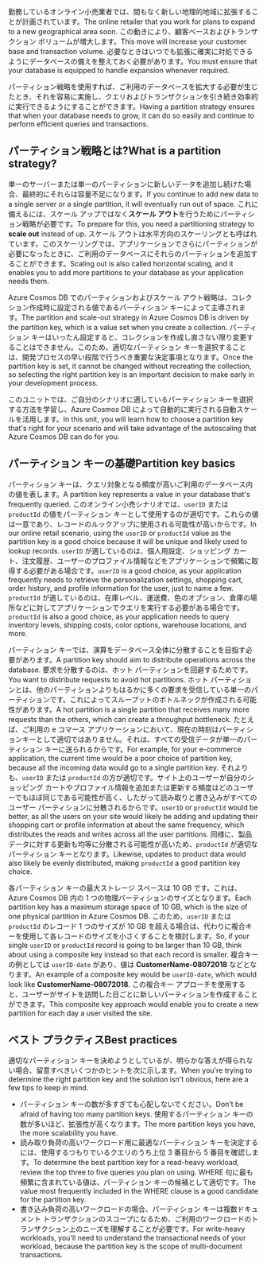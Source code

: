 <span data-ttu-id="682a5-101">勤務しているオンライン小売業者では、間もなく新しい地理的地域に拡張することが計画されています。</span><span class="sxs-lookup"><span data-stu-id="682a5-101">The online retailer that you work for plans to expand to a new geographical area soon.</span></span> <span data-ttu-id="682a5-102">この動きにより、顧客ベースおよびトランザクション ボリュームが増大します。</span><span class="sxs-lookup"><span data-stu-id="682a5-102">This move will increase your customer base and transaction volume.</span></span> <span data-ttu-id="682a5-103">必要なときはいつでも拡張に確実に対処できるようにデータベースの備えを整えておく必要があります。</span><span class="sxs-lookup"><span data-stu-id="682a5-103">You must ensure that your database is equipped to handle expansion whenever required.</span></span>

<span data-ttu-id="682a5-104">パーティション戦略を使用すれば、ご利用のデータベースを拡大する必要が生じたとき、それを容易に実施し、クエリおよびトランザクションを引き続き効率的に実行できるようにすることができます。</span><span class="sxs-lookup"><span data-stu-id="682a5-104">Having a partition strategy ensures that when your database needs to grow, it can do so easily and continue to perform efficient queries and transactions.</span></span>

## <a name="what-is-a-partition-strategy"></a><span data-ttu-id="682a5-105">パーティション戦略とは?</span><span class="sxs-lookup"><span data-stu-id="682a5-105">What is a partition strategy?</span></span>

<span data-ttu-id="682a5-106">単一のサーバーまたは単一のパーティションに新しいデータを追加し続けた場合、最終的にそれらは容量不足になります。</span><span class="sxs-lookup"><span data-stu-id="682a5-106">If you continue to add new data to a single server or a single partition, it will eventually run out of space.</span></span> <span data-ttu-id="682a5-107">これに備えるには、スケール アップではなく**スケール アウト**を行うためにパーティション戦略が必要です。</span><span class="sxs-lookup"><span data-stu-id="682a5-107">To prepare for this, you need a partitioning strategy to **scale out** instead of up.</span></span> <span data-ttu-id="682a5-108">スケール アウトは水平方向のスケーリングとも呼ばれています。このスケーリングでは、アプリケーションでさらにパーティションが必要になったときに、ご利用のデータベースにそれらのパーティションを追加することができます。</span><span class="sxs-lookup"><span data-stu-id="682a5-108">Scaling out is also called horizontal scaling, and it enables you to add more partitions to your database as your application needs them.</span></span>

<span data-ttu-id="682a5-109">Azure Cosmos DB でのパーティションおよびスケール アウト戦略は、コレクション作成時に設定される値であるパーティション キーによって主導されます。</span><span class="sxs-lookup"><span data-stu-id="682a5-109">The partition and scale-out strategy in Azure Cosmos DB is driven by the partition key, which is a value set when you create a collection.</span></span> <span data-ttu-id="682a5-110">パーティション キーはいったん設定すると、コレクションを作成し直さない限り変更することはできません。このため、適切なパーティション キーを選択することは、開発プロセスの早い段階で行うべき重要な決定事項となります。</span><span class="sxs-lookup"><span data-stu-id="682a5-110">Once the partition key is set, it cannot be changed without recreating the collection, so selecting the right partition key is an important decision to make early in your development process.</span></span>  

<span data-ttu-id="682a5-111">このユニットでは、ご自分のシナリオに適しているパーティション キーを選択する方法を学習し、Azure Cosmos DB によって自動的に実行される自動スケールを活用します。</span><span class="sxs-lookup"><span data-stu-id="682a5-111">In this unit, you will learn how to choose a partition key that's right for your scenario and will take advantage of the autoscaling that Azure Cosmos DB can do for you.</span></span>

## <a name="partition-key-basics"></a><span data-ttu-id="682a5-112">パーティション キーの基礎</span><span class="sxs-lookup"><span data-stu-id="682a5-112">Partition key basics</span></span>

<span data-ttu-id="682a5-113">パーティション キーは、クエリ対象となる頻度が高いご利用のデータベース内の値を表します。</span><span class="sxs-lookup"><span data-stu-id="682a5-113">A partition key represents a value in your database that's frequently queried.</span></span> <span data-ttu-id="682a5-114">このオンライン小売シナリオでは、`userID` または `productId` の値をパーティション キーとして使用するのが適切です。これらの値は一意であり、レコードのルックアップに使用される可能性が高いからです。</span><span class="sxs-lookup"><span data-stu-id="682a5-114">In our online retail scenario, using the `userID` or `productId` value as the partition key is a good choice because it will be unique and likely used to lookup records.</span></span> <span data-ttu-id="682a5-115">`userID` が適しているのは、個人用設定、ショッピング カート、注文履歴、ユーザーのプロファイル情報などをアプリケーションで頻繁に取得する必要がある場合です。</span><span class="sxs-lookup"><span data-stu-id="682a5-115">`userID` is a good choice, as your application frequently needs to retrieve the personalization settings, shopping cart, order history, and profile information for the user, just to name a few.</span></span> <span data-ttu-id="682a5-116">`productId` が適しているのは、在庫レベル、運送費、色のオプション、倉庫の場所などに対してアプリケーションでクエリを実行する必要がある場合です。</span><span class="sxs-lookup"><span data-stu-id="682a5-116">`productId` is also a good choice, as your application needs to query inventory levels, shipping costs, color options, warehouse locations, and more.</span></span>

<span data-ttu-id="682a5-117">パーティション キーでは、演算をデータベース全体に分散することを目指す必要があります。</span><span class="sxs-lookup"><span data-stu-id="682a5-117">A partition key should aim to distribute operations across the database.</span></span> <span data-ttu-id="682a5-118">要求を分散するのは、ホット パーティションを回避するためです。</span><span class="sxs-lookup"><span data-stu-id="682a5-118">You want to distribute requests to avoid hot partitions.</span></span> <span data-ttu-id="682a5-119">ホット パーティションとは、他のパーティションよりもはるかに多くの要求を受信している単一のパーティションです。これによってスループットのボトルネックが作成される可能性があります。</span><span class="sxs-lookup"><span data-stu-id="682a5-119">A hot partition is a single partition that receives many more requests than the others, which can create a throughput bottleneck.</span></span> <span data-ttu-id="682a5-120">たとえば、ご利用の e コマース アプリケーションにおいて、現在の時刻はパーティションキーとして適切ではありません。それは、すべての受信データが単一のパーティション キーに送られるからです。</span><span class="sxs-lookup"><span data-stu-id="682a5-120">For example, for your e-commerce application, the current time would be a poor choice of partition key, because all the incoming data would go to a single partition key.</span></span> <span data-ttu-id="682a5-121">それよりも、`userID` または `productId` の方が適切です。サイト上のユーザーが自分のショッピング カートやプロファイル情報を追加または更新する頻度はどのユーザーでもほぼ同じである可能性が高く、したがって読み取りと書き込みがすべてのユーザー パーティションに分散されるからです。</span><span class="sxs-lookup"><span data-stu-id="682a5-121">`userID` or `productId` would be better, as all the users on your site would likely be adding and updating their shopping cart or profile information at about the same frequency, which distributes the reads and writes across all the user partitions.</span></span> <span data-ttu-id="682a5-122">同様に、製品データに対する更新も均等に分散される可能性が高いため、`productId` が適切なパーティション キーとなります。</span><span class="sxs-lookup"><span data-stu-id="682a5-122">Likewise, updates to product data would also likely be evenly distributed, making `productId` a good partition key choice.</span></span>

<span data-ttu-id="682a5-123">各パーティション キーの最大ストレージ スペースは 10 GB です。これは、Azure Cosmos DB 内の 1 つの物理パーティションのサイズとなります。</span><span class="sxs-lookup"><span data-stu-id="682a5-123">Each partition key has a maximum storage space of 10 GB, which is the size of one physical partition in Azure Cosmos DB.</span></span> <span data-ttu-id="682a5-124">このため、`userID` または `productId` のレコード 1 つのサイズが 10 GB を超える場合は、代わりに複合キーを使用して各レコードのサイズを小さくすることを検討します。</span><span class="sxs-lookup"><span data-stu-id="682a5-124">So, if your single `userID` or `productId` record is going to be larger than 10 GB, think about using a composite key instead so that each record is smaller.</span></span> <span data-ttu-id="682a5-125">複合キーの例としては `userID-date` があり、値は **CustomerName-08072018** などとなります。</span><span class="sxs-lookup"><span data-stu-id="682a5-125">An example of a composite key would be `userID-date`, which would look like **CustomerName-08072018**.</span></span> <span data-ttu-id="682a5-126">この複合キー アプローチを使用すると、ユーザーがサイトを訪問した日ごとに新しいパーティションを作成することができます。</span><span class="sxs-lookup"><span data-stu-id="682a5-126">This composite key approach would enable you to create a new partition for each day a user visited the site.</span></span>

## <a name="best-practices"></a><span data-ttu-id="682a5-127">ベスト プラクティス</span><span class="sxs-lookup"><span data-stu-id="682a5-127">Best practices</span></span>

<span data-ttu-id="682a5-128">適切なパーティション キーを決めようとしているが、明らかな答えが得られない場合、留意すべきいくつかのヒントを次に示します。</span><span class="sxs-lookup"><span data-stu-id="682a5-128">When you're trying to determine the right partition key and the solution isn't obvious, here are a few tips to keep in mind.</span></span>

- <span data-ttu-id="682a5-129">パーティション キーの数が多すぎても心配しないでください。</span><span class="sxs-lookup"><span data-stu-id="682a5-129">Don’t be afraid of having too many partition keys.</span></span> <span data-ttu-id="682a5-130">使用するパーティション キーの数が多いほど、拡張性が高くなります。</span><span class="sxs-lookup"><span data-stu-id="682a5-130">The more partition keys you have, the more scalability you have.</span></span>
- <span data-ttu-id="682a5-131">読み取り負荷の高いワークロード用に最適なパーティション キーを決定するには、使用するつもりでいるクエリのうち上位 3 番目から 5 番目を確認します。</span><span class="sxs-lookup"><span data-stu-id="682a5-131">To determine the best partition key for a read-heavy workload, review the top three to five queries you plan on using.</span></span> <span data-ttu-id="682a5-132">WHERE 句に最も頻繁に含まれている値は、パーティション キーの候補として適切です。</span><span class="sxs-lookup"><span data-stu-id="682a5-132">The value most frequently included in the WHERE clause is a good candidate for the partition key.</span></span>
- <span data-ttu-id="682a5-133">書き込み負荷の高いワークロードの場合、パーティション キーは複数ドキュメント トランザクションのスコープになるため、ご利用のワークロードのトランザクション上のニーズを理解することが必要です。</span><span class="sxs-lookup"><span data-stu-id="682a5-133">For write-heavy workloads, you'll need to understand the transactional needs of your workload, because the partition key is the scope of multi-document transactions.</span></span>
